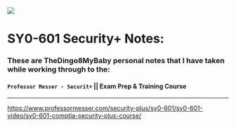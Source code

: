 ![](Images/sy0-601-training-course-title-600xo.jpg)
# SY0-601 Security+ Notes:
### These are TheDingo8MyBaby personal notes that I have taken while working through to the:
#### `Professor Messer - Securit+`   ||  Exam Prep & Training Course

-----

https://www.professormesser.com/security-plus/sy0-601/sy0-601-video/sy0-601-comptia-security-plus-course/
